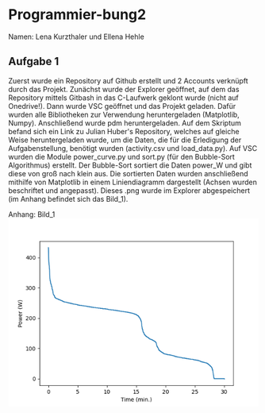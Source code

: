 # Programmier-bung2
Namen: Lena Kurzthaler und Ellena Hehle
## Aufgabe 1
Zuerst wurde ein Repository auf Github erstellt und 2 Accounts verknüpft durch das Projekt. Zunächst wurde der Explorer geöffnet, auf dem das Repository mittels Gitbash in das C-Laufwerk geklont wurde (nicht auf Onedrive!). Dann wurde VSC geöffnet und das Projekt geladen. Dafür wurden alle Bibliotheken zur Verwendung heruntergeladen (Matplotlib, Numpy). Anschließend wurde pdm heruntergeladen. 
Auf dem Skriptum befand sich ein Link zu Julian Huber's Repository, welches auf gleiche Weise heruntergeladen wurde, um die Daten, die für die Erledigung der Aufgabenstellung, benötigt wurden (activity.csv und load_data.py).
Auf VSC wurden die Module power_curve.py und sort.py (für den Bubble-Sort Algorithmus) erstellt. Der Bubble-Sort sortiert die Daten power_W und gibt diese von groß nach klein aus. Die sortierten Daten wurden anschließend mithilfe von Matplotlib in einem Liniendiagramm dargestellt (Achsen wurden beschriftet und angepasst). Dieses .png wurde im Explorer abgespeichert (im Anhang befindet sich das Bild_1). 

Anhang: 
Bild_1
![Bild_1](power_curve-2.png)

